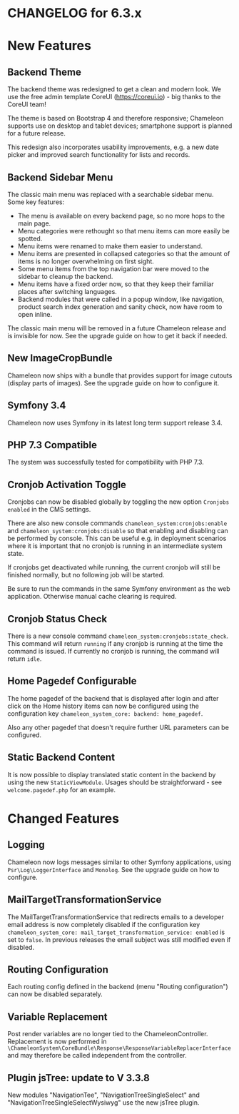 CHANGELOG for 6.3.x
===================

# New Features

## Backend Theme

The backend theme was redesigned to get a clean and modern look. We use the free admin template CoreUI 
(https://coreui.io) - big thanks to the CoreUI team!

The theme is based on Bootstrap 4 and therefore responsive; Chameleon supports use on desktop and tablet devices;
smartphone support is planned for a future release. 

This redesign also incorporates usability improvements, e.g. a new date picker and improved search functionality for
lists and records.

## Backend Sidebar Menu

The classic main menu was replaced with a searchable sidebar menu. Some key features:
- The menu is available on every backend page, so no more hops to the main page.
- Menu categories were rethought so that menu items can more easily be spotted.
- Menu items were renamed to make them easier to understand.
- Menu items are presented in collapsed categories so that the amount of items is no longer overwhelming on first sight.
- Some menu items from the top navigation bar were moved to the sidebar to cleanup the backend.
- Menu items have a fixed order now, so that they keep their familiar places after switching languages.
- Backend modules that were called in a popup window, like navigation, product search index generation and sanity check,
  now have room to open inline.

The classic main menu will be removed in a future Chameleon release and is invisible for now. See the upgrade guide on
how to get it back if needed.

## New ImageCropBundle

Chameleon now ships with a bundle that provides support for image cutouts (display parts of images). See the upgrade
guide on how to configure it.

## Symfony 3.4

Chameleon now uses Symfony in its latest long term support release 3.4.

## PHP 7.3 Compatible

The system was successfully tested for compatibility with PHP 7.3.

## Cronjob Activation Toggle

Cronjobs can now be disabled globally by toggling the new option `Cronjobs enabled` in the CMS settings.

There are also new console commands `chameleon_system:cronjobs:enable` and `chameleon_system:cronjobs:disable` so that
enabling and disabling can be performed by console. This can be useful e.g. in deployment scenarios where it is important
that no cronjob is running in an intermediate system state.

If cronjobs get deactivated while running, the current cronjob will still be finished normally, but no following job
will be started.

Be sure to run the commands in the same Symfony environment as the web application. Otherwise manual cache clearing is
required.

## Cronjob Status Check

There is a new console command `chameleon_system:cronjobs:state_check`. This command will return `running` if any
cronjob is running at the time the command is issued. If currently no cronjob is running, the command will return
`idle`.

## Home Pagedef Configurable

The home pagedef of the backend that is displayed after login and after click on the Home history items can now be
configured using the configuration key `chameleon_system_core: backend: home_pagedef`.

Also any other pagedef that doesn't require further URL parameters can be configured.

## Static Backend Content

It is now possible to display translated static content in the backend by using the new `StaticViewModule`. Usages
should be straightforward - see `welcome.pagedef.php` for an example.

# Changed Features

## Logging

Chameleon now logs messages similar to other Symfony applications, using `Psr\Log\LoggerInterface` and `Monolog`.
See the upgrade guide on how to configure.

## MailTargetTransformationService

The MailTargetTransformationService that redirects emails to a developer email address is now completely disabled if
the configuration key `chameleon_system_core: mail_target_transformation_service: enabled` is set to `false`. In
previous releases the email subject was still modified even if disabled.

## Routing Configuration

Each routing config defined in the backend (menu "Routing configuration") can now be disabled separately.

## Variable Replacement

Post render variables are no longer tied to the ChameleonController. Replacement is now performed in 
`\ChameleonSystem\CoreBundle\Response\ResponseVariableReplacerInterface` and may therefore be called independent from
the controller.

## Plugin jsTree: update to V 3.3.8

New modules "NavigationTee", "NavigationTreeSingleSelect" and "NavigationTreeSingleSelectWysiwyg" use the new 
jsTree plugin.  
